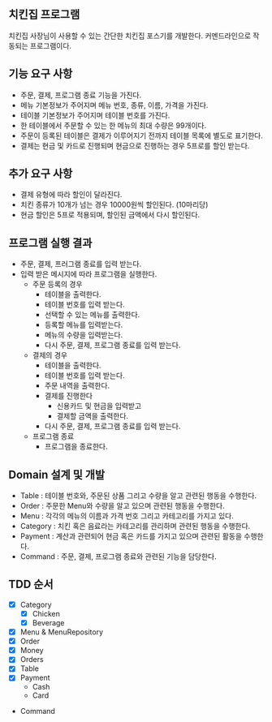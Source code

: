 ## 치킨집 프로그램

치킨집 사장님이 사용할 수 있는 간단한 치킨집 포스기를 개발한다. 커멘드라인으로 작동되는 프로그램이다.

## 기능 요구 사항

- 주문, 결제, 프로그램 종료 기능을 가진다.
- 메뉴 기본정보가 주어지며 메뉴 번호, 종류, 이름, 가격을 가진다.
- 테이블 기본정보가 주어지며 테이블 번호를 가진다.
- 한 테이블에서 주문할 수 있는 한 메뉴의 최대 수량은 99개이다.
- 주문이 등록된 테이블은 결제가 이루어지기 전까지 테이블 목록에 별도로 표기한다.
- 결제는 현금 및 카드로 진행되며 현금으로 진행하는 경우 5프로를 할인 받는다.

## 추가 요구 사항
- 결제 유형에 따라 할인이 달라진다.
- 치킨 종류가 10개가 넘는 경우 10000원씩 할인된다. (10마리당)
- 현금 할인은 5프로 적용되며, 할인된 금액에서 다시 할인된다.

## 프로그램 실행 결과 

- 주문, 결제, 프러그램 종료를 입력 받는다.
- 입력 받은 메시지에 따라 프로그램을 실행한다.
    - 주문 등록의 경우
        - 테이블을 출력한다.
        - 테이블 번호를 입력 받는다.
        - 선택할 수 있는 메뉴를 출력한다.
        - 등록할 메뉴를 입력받는다.
        - 메뉴의 수량을 입력받는다.
        - 다시 주문, 결제, 프로그램 종료를 입력 받는다.
    - 결제의 경우
        - 테이블을 출력한다.
        - 테이블 번호를 입력 받는다.
        - 주문 내역을 출력한다.
        - 결제를 진행한다
            - 신용카드 및 현금을 입력받고
            - 결제할 금액을 출력한다.
        - 다시 주문, 결제, 프로그램 종료를 입력 받는다.
    - 프로그램 종료
        - 프로그램을 종료한다.

## Domain 설계 및 개발

- Table : 테이블 번호와, 주문된 상품 그리고 수량을 알고 관련된 행동을 수행한다.
- Order : 주문한 Menu와 수량을 알고 있으며 관련된 행동을 수행한다.
- Menu : 각각의 메뉴의 이름과 가격 번호 그리고 카테고리를 가지고 있다.
- Category : 치킨 혹은 음료라는 카테고리를 관리하며 관련된 행동을 수행한다.
- Payment : 계산과 관련되어 현금 혹은 카드를 가지고 있으며 관련된 활동을 수행한다.
- Command : 주문, 결제, 프로그램 종료와 관련된 기능을 담당한다.

## TDD 순서

- [x] Category 
    - [x] Chicken
    - [x] Beverage
- [x] Menu & MenuRepository
- [x] Order
- [x] Money
- [x] Orders
- [x] Table
- [x] Payment
    - Cash
    - Card
- Command
     